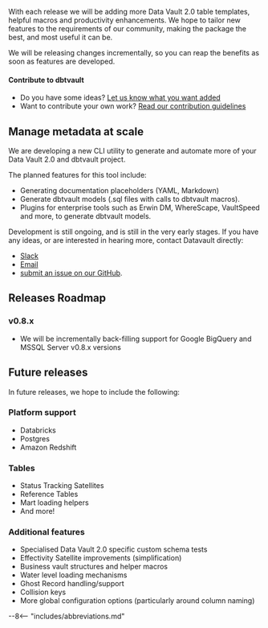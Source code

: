 With each release we will be adding more Data Vault 2.0 table templates, helpful macros and productivity enhancements.
We hope to tailor new features to the requirements of our community, making the package 
the best, and most useful it can be.

We will be releasing changes incrementally, so you can reap the benefits as soon as features are developed.

#### Contribute to dbtvault

- Do you have some ideas? [Let us know what you want added](https://github.com/Datavault-UK/dbtvault/issues)
- Want to contribute your own work? [Read our contribution guidelines](https://github.com/Datavault-UK/dbtvault/blob/master/CONTRIBUTING.md)

## Manage metadata at scale

We are developing a new CLI utility to generate and automate more of your Data Vault 2.0 and dbtvault project. 
 
The planned features for this tool include:

- Generating documentation placeholders (YAML, Markdown)
- Generate dbtvault models (.sql files with calls to dbtvault macros).
- Plugins for enterprise tools such as Erwin DM, WhereScape, VaultSpeed and more, to generate dbtvault models.

Development is still ongoing, and is still in the very early stages.
If you have any ideas, or are interested in hearing more, contact Datavault directly:

- [Slack](https://join.slack.com/t/dbtvault/shared_invite/enQtODY5MTY3OTIyMzg2LWJlZDMyNzM4YzAzYjgzYTY0MTMzNTNjN2EyZDRjOTljYjY0NDYyYzEwMTlhODMzNGY3MmU2ODNhYWUxYmM2NjA)
- [Email](mailto:enquiries@data-vault.com)
- [submit an issue on our GitHub](https://github.com/Datavault-UK/dbtvault/issues).

## Releases Roadmap

### v0.8.x
    
- We will be incrementally back-filling support for Google BigQuery and MSSQL Server v0.8.x versions

## Future releases

In future releases, we hope to include the following:

### Platform support

- Databricks
- Postgres
- Amazon Redshift
    
### Tables

- Status Tracking Satellites
- Reference Tables
- Mart loading helpers
- And more!

### Additional features

- Specialised Data Vault 2.0 specific custom schema tests
- Effectivity Satellite improvements (simplification)
- Business vault structures and helper macros
- Water level loading mechanisms
- Ghost Record handling/support
- Collision keys
- More global configuration options (particularly around column naming)

--8<-- "includes/abbreviations.md"
